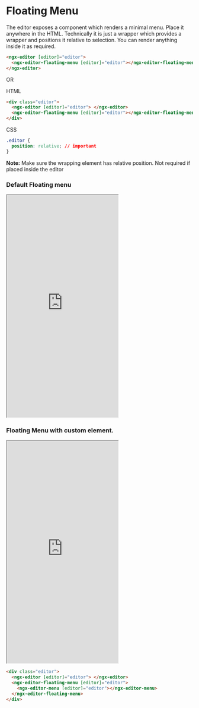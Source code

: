# Floating Menu

The editor exposes a component which renders a minimal menu. Place it anywhere in the HTML. Technically it is just a wrapper which provides a wrapper and positions it relative to selection. You can render anything inside it as required.

```html
<ngx-editor [editor]="editor">
  <ngx-editor-floating-menu [editor]="editor"></ngx-editor-floating-menu>
</ngx-editor>
```

OR

HTML

```html
<div class="editor">
  <ngx-editor [editor]="editor"> </ngx-editor>
  <ngx-editor-floating-menu [editor]="editor"></ngx-editor-floating-menu>
</div>
```

CSS

```css
.editor {
  position: relative; // important
}
```

**Note:** Make sure the wrapping element has relative position. Not required if placed inside the editor

### Default Floating menu

<iframe src="https://stackblitz.com/edit/ngx-editor-floating-menu?embed=1&hideExplorer=1&view=preview" height="600"></iframe>

### Floating Menu with custom element.

<iframe src="https://stackblitz.com/edit/ngx-editor-floating-menu-custom?embed=1&hideExplorer=1&view=preview" height="600"></iframe>

```html
<div class="editor">
  <ngx-editor [editor]="editor"> </ngx-editor>
  <ngx-editor-floating-menu [editor]="editor">
    <ngx-editor-menu [editor]="editor"></ngx-editor-menu>
  </ngx-editor-floating-menu>
</div>
```
